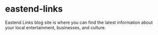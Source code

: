# eastend-links
Eastend Links blog site is where you can find the latest information about your local entertainment, businesses, and culture.
